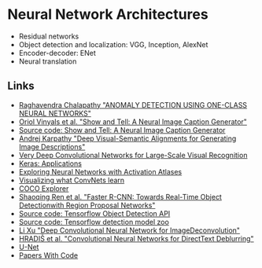 # Neural Network Architectures

* Residual networks
* Object detection and localization: VGG, Inception, AlexNet
* Encoder-decoder: ENet
* Neural translation

## Links

* [Raghavendra Chalapathy "ANOMALY DETECTION  USING ONE-CLASS NEURAL NETWORKS"](https://arxiv.org/pdf/1802.06360.pdf)
* [Oriol Vinyals et al. "Show and Tell: A Neural Image Caption Generator"](https://arxiv.org/pdf/1411.4555.pdf)
* [Source code: Show and Tell: A Neural Image Caption Generator](https://github.com/tensorflow/models/tree/master/research/im2txt)
* [Andrej Karpathy "Deep Visual-Semantic Alignments for Generating Image Descriptions"](https://cs.stanford.edu/people/karpathy/cvpr2015.pdf)
* [Very Deep Convolutional Networks for Large-Scale Visual Recognition](https://www.robots.ox.ac.uk/~vgg/research/very_deep/)
* [Keras: Applications](https://keras.io/applications/)
* [Exploring Neural Networks with Activation Atlases](https://distill.pub/2019/activation-atlas/)
* [Visualizing what ConvNets learn](https://cs231n.github.io/understanding-cnn/)
* [COCO Explorer](http://cocodataset.org/#explore)
* [Shaoqing Ren et al. "Faster R-CNN: Towards Real-Time Object Detectionwith Region Proposal Networks"](https://papers.nips.cc/paper/5638-faster-r-cnn-towards-real-time-object-detection-with-region-proposal-networks.pdf)
* [Source code: Tensorflow Object Detection API](https://github.com/tensorflow/models/tree/master/research/object_detection)
* [Source code: Tensorflow detection model zoo](https://github.com/tensorflow/models/blob/master/research/object_detection/g3doc/detection_model_zoo.md)
* [Li Xu "Deep Convolutional Neural Network for ImageDeconvolution"](https://papers.nips.cc/paper/5485-deep-convolutional-neural-network-for-image-deconvolution.pdf)
* [HRADIŠ et al. "Convolutional Neural Networks for DirectText Deblurring"](http://www.bmva.org/bmvc/2015/papers/paper006/paper006.pdf)
* [U-Net](https://en.wikipedia.org/wiki/U-Net)
* [Papers With Code](https://paperswithcode.com/)
